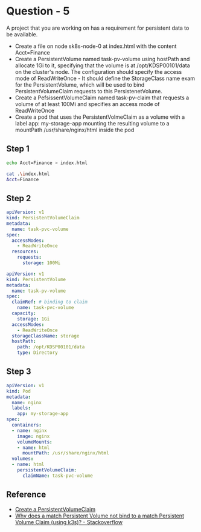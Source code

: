 # Question - 5

A project that you are working on has a requirement for persistent data to be available.

- Create a file on node sk8s-node-0 at index.html with the content Acct=Finance
- Create a PersistentVolume named task-pv-volume using hostPath and allocate 1Gi to it, specifying that the volume is at /opt/KDSP00101/data on the cluster's node. The configuration should specify the access mode of ReadWriteOnce - It should define the StorageClass name exam for the PersistentVolume, which will be used to bind PersistentVolumeClaim requests to this PersistenetVolume.
- Create a PefsissentVolumeClaim named task-pv-claim that requests a volume of at least 100Mi and specifies an access mode of ReadWriteOnce
- Create a pod that uses the PersistentVolmeClaim as a volume with a label app: my-storage-app mounting the resulting volume to a mountPath
/usr/share/nginx/html inside the pod

## Step 1
```sh
echo Acct=Finance > index.html

cat .\index.html
Acct=Finance
```

## Step 2

```yaml
apiVersion: v1
kind: PersistentVolumeClaim
metadata:
  name: task-pvc-volume
spec:
  accessModes:
    - ReadWriteOnce
  resources:
    requests:
      storage: 100Mi
```

```yaml
apiVersion: v1
kind: PersistentVolume
metadata:
  name: task-pv-volume
spec:
  claimRef: # binding to claim
    name: task-pvc-volume
  capacity:
    storage: 1Gi
  accessModes:
    - ReadWriteOnce
  storageClassName: storage
  hostPath:
    path: /opt/KDSP00101/data
    type: Directory
```

## Step 3

```yaml
apiVersion: v1
kind: Pod
metadata:
  name: nginx
  labels:
    app: my-storage-app
spec:
  containers:
  - name: nginx
    image: nginx
    volumeMounts:
    - name: html
      mountPath: /usr/share/nginx/html
  volumes:
  - name: html
    persistentVolumeClaim:
      claimName: task-pvc-volume
```

## Reference
- [Create a PersistentVolumeClaim](https://kubernetes.io/docs/tasks/configure-pod-container/configure-persistent-volume-storage/#create-a-persistentvolumeclaim)
- [Why does a match Persistent Volume not bind to a match Persistent Volume Claim (using k3s)? - Stackoverflow](https://stackoverflow.com/questions/66042100/why-does-a-match-persistent-volume-not-bind-to-a-match-persistent-volume-claim)